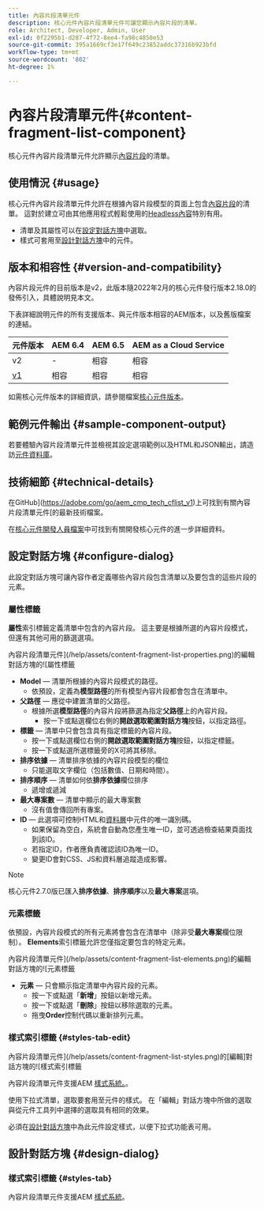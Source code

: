 ```yaml
---
title: 內容片段清單元件
description: 核心元件內容片段清單元件可讓您顯示內容片段的清單。
role: Architect, Developer, Admin, User
exl-id: 0f2295b1-d287-4f72-8ee4-fa98c4850e53
source-git-commit: 395a1669cf3e17f649c23852addc37316b923bfd
workflow-type: tm+mt
source-wordcount: '802'
ht-degree: 1%

---
```


# 內容片段清單元件{#content-fragment-list-component}

核心元件內容片段清單元件允許顯示[內容片段](https://experienceleague.adobe.com/docs/experience-manager-cloud-service/assets/content-fragments/content-fragments.html)的清單。

## 使用情況 {#usage}

核心元件內容片段清單元件允許在根據內容片段模型的頁面上包含[內容片段](https://experienceleague.adobe.com/docs/experience-manager-cloud-service/assets/content-fragments/content-fragments.html)的清單。 這對於建立可由其他應用程式輕鬆使用的[Headless內容](https://helpx.adobe.com/experience-manager/6-5/sites/developing/user-guide.html?topic=/experience-manager/6-5/sites/developing/morehelp/headless.ug.js)特別有用。

* 清單及其屬性可以在[設定對話方塊](#configure-dialog)中選取。
* 樣式可套用至[設計對話方塊](#design-dialog)中的元件。

## 版本和相容性 {#version-and-compatibility}

內容片段元件的目前版本是v2，此版本隨2022年2月的核心元件發行版本2.18.0的發佈引入，具體說明見本文。

下表詳細說明元件的所有支援版本、與元件版本相容的AEM版本，以及舊版檔案的連結。

| 元件版本 | AEM 6.4 | AEM 6.5 | AEM as a Cloud Service  |
|---|----|---|---|
| v2 | - | 相容 | 相容 |
| [v1](v1/content-fragment-list.md) | 相容 | 相容 | 相容 |

如需核心元件版本的詳細資訊，請參閱檔案[核心元件版本](/help/versions.md)。

## 範例元件輸出 {#sample-component-output}

若要體驗內容片段清單元件並檢視其設定選項範例以及HTML和JSON輸出，請造訪[元件資料庫](https://adobe.com/go/aem_cmp_library_cflist)。

## 技術細節 {#technical-details}

在GitHub](https://adobe.com/go/aem_cmp_tech_cflist_v1)上可找到有關內容片段清單元件[的最新技術檔案。

在[核心元件開發人員檔案](/help/developing/overview.md)中可找到有關開發核心元件的進一步詳細資料。

## 設定對話方塊 {#configure-dialog}

此設定對話方塊可讓內容作者定義哪些內容片段包含清單以及要包含的這些片段的元素。

### 屬性標籤

**屬性**&#x200B;索引標籤定義清單中包含的內容片段。 這主要是根據所選的內容片段模式，但還有其他可用的篩選選項。

內容片段清單元件](/help/assets/content-fragment-list-properties.png)的編輯對話方塊的![屬性標籤

* **Model** — 清單所根據的內容片段模式的路徑。
   * 依預設，定義為&#x200B;**模型路徑**&#x200B;的所有模型內容片段都會包含在清單中。
* **父路徑** — 應從中建置清單的父路徑。
   * 根據所選&#x200B;**模型路徑**&#x200B;的內容片段將篩選為指定&#x200B;**父路徑**&#x200B;上的內容片段。
      * 按一下或點選欄位右側的&#x200B;**開啟選取範圍對話方塊**&#x200B;按鈕，以指定路徑。
* **標籤** — 清單中只會包含具有指定標籤的內容片段。
   * 按一下或點選欄位右側的&#x200B;**開啟選取範圍對話方塊**&#x200B;按鈕，以指定標籤。
   * 按一下或點選所選標籤旁的X可將其移除。
* **排序依據** — 清單排序依據的內容片段模型的欄位
   * 只能選取文字欄位（包括數值、日期和時間）。
* **排序順序** — 清單如何依&#x200B;**排序依據**&#x200B;欄位排序
   * 遞增或遞減
* **最大專案數** — 清單中顯示的最大專案數
   * 沒有值會傳回所有專案。
* **ID** — 此選項可控制HTML和[資料層](/help/developing/data-layer/overview.md)中元件的唯一識別碼。
   * 如果保留為空白，系統會自動為您產生唯一ID，並可透過檢查結果頁面找到該ID。
   * 若指定ID，作者應負責確認該ID為唯一ID。
   * 變更ID會對CSS、JS和資料層追蹤造成影響。

>[!NOTE]
>核心元件2.7.0版已匯入&#x200B;**排序依據**、**排序順序**&#x200B;以及&#x200B;**最大專案**&#x200B;選項。

### 元素標籤

依預設，內容片段模式的所有元素將會包含在清單中（除非受&#x200B;**最大專案**&#x200B;欄位限制）。 **Elements**&#x200B;索引標籤允許您僅指定要包含的特定元素。

內容片段清單元件](/help/assets/content-fragment-list-elements.png)的編輯對話方塊的![元素標籤

* **元素** — 只會顯示指定清單中內容片段的元素。
   * 按一下或點選「**新增**」按鈕以新增元素。
   * 按一下或點選「**刪除**」按鈕以移除選取的元素。
   * 拖曳&#x200B;**Order**&#x200B;控制代碼以重新排列元素。

### 樣式索引標籤 {#styles-tab-edit}

內容片段清單元件](/help/assets/content-fragment-list-styles.png)的[編輯]對話方塊的![樣式索引標籤

內容片段清單元件支援AEM [樣式系統。](/help/get-started/authoring.md#component-styling)。

使用下拉式清單，選取要套用至元件的樣式。 在「編輯」對話方塊中所做的選取與從元件工具列中選擇的選取具有相同的效果。

必須在[設計對話方塊](#design-dialog)中為此元件設定樣式，以便下拉式功能表可用。

## 設計對話方塊 {#design-dialog}

### 樣式索引標籤 {#styles-tab}

內容片段清單元件支援AEM [樣式系統](/help/get-started/authoring.md#component-styling)。
